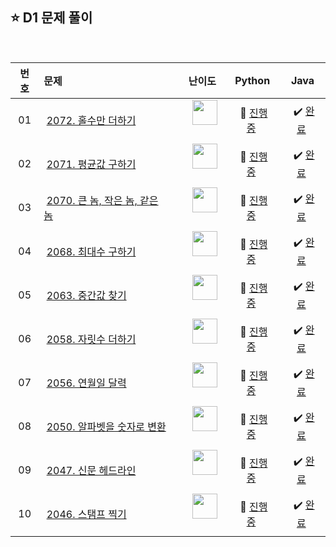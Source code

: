 ## ⭐️ D1 문제 풀이

<br>

| **번호** | **문제** | **난이도** | **Python** | **Java** |
|:--------:|:--------|:----------:|:----------:|:--------:|
| 01 | &nbsp;[2072. 홀수만 더하기](https://swexpertacademy.com/main/code/problem/problemDetail.do?contestProbId=AV5QSEhaA5sDFAUq)&nbsp;&nbsp; | &nbsp;&nbsp;<img src="https://github.com/user-attachments/assets/71db43ac-905d-4c32-bd08-d279a65125bc" width="40"/>&nbsp;&nbsp; | &nbsp;💬 [진행 중]()&nbsp; | &nbsp;✔️ [완료](https://github.com/yuuforest/Algorithm/blob/main/05%20SWEA/D1/Java/src/Prob2072.java)&nbsp; |
| 02 | &nbsp;[2071. 평균값 구하기](https://swexpertacademy.com/main/code/problem/problemDetail.do?contestProbId=AV5QRnJqA5cDFAUq)&nbsp;&nbsp; | &nbsp;&nbsp;<img src="https://github.com/user-attachments/assets/71db43ac-905d-4c32-bd08-d279a65125bc" width="40"/>&nbsp;&nbsp; | &nbsp;💬 [진행 중]()&nbsp; | &nbsp;✔️ [완료](https://github.com/yuuforest/Algorithm/blob/main/05%20SWEA/D1/Java/src/Prob2071.java)&nbsp; |
| 03 | &nbsp;[2070. 큰 놈, 작은 놈, 같은 놈](https://swexpertacademy.com/main/code/problem/problemDetail.do?contestProbId=AV5QQ6qqA40DFAUq)&nbsp;&nbsp; | &nbsp;&nbsp;<img src="https://github.com/user-attachments/assets/71db43ac-905d-4c32-bd08-d279a65125bc" width="40"/>&nbsp;&nbsp; | &nbsp;💬 [진행 중]()&nbsp; | &nbsp;✔️ [완료](https://github.com/yuuforest/Algorithm/blob/main/05%20SWEA/D1/Java/src/Prob2070.java)&nbsp; |
| 04 | &nbsp;[2068. 최대수 구하기](https://swexpertacademy.com/main/code/problem/problemDetail.do?contestProbId=AV5QQhbqA4QDFAUq)&nbsp;&nbsp; | &nbsp;&nbsp;<img src="https://github.com/user-attachments/assets/71db43ac-905d-4c32-bd08-d279a65125bc" width="40"/>&nbsp;&nbsp; | &nbsp;💬 [진행 중]()&nbsp; | &nbsp;✔️ [완료](https://github.com/yuuforest/Algorithm/blob/main/05%20SWEA/D1/Java/src/Prob2068.java)&nbsp; |
| 05 | &nbsp;[2063. 중간값 찾기](https://swexpertacademy.com/main/code/problem/problemDetail.do?contestProbId=AV5QPsXKA2UDFAUq)&nbsp;&nbsp; | &nbsp;&nbsp;<img src="https://github.com/user-attachments/assets/71db43ac-905d-4c32-bd08-d279a65125bc" width="40"/>&nbsp;&nbsp; | &nbsp;💬 [진행 중]()&nbsp; | &nbsp;✔️ [완료](https://github.com/yuuforest/Algorithm/blob/main/05%20SWEA/D1/Java/src/Prob2063.java)&nbsp; |
| 06 | &nbsp;[2058. 자릿수 더하기](https://swexpertacademy.com/main/code/problem/problemDetail.do?contestProbId=AV5QPRjqA10DFAUq)&nbsp;&nbsp; | &nbsp;&nbsp;<img src="https://github.com/user-attachments/assets/71db43ac-905d-4c32-bd08-d279a65125bc" width="40"/>&nbsp;&nbsp; | &nbsp;💬 [진행 중]()&nbsp; | &nbsp;✔️ [완료](https://github.com/yuuforest/Algorithm/blob/main/05%20SWEA/D1/Java/src/Prob2058.java)&nbsp; |
| 07 | &nbsp;[2056. 연월일 달력](https://swexpertacademy.com/main/code/problem/problemDetail.do?contestProbId=AV5QLkdKAz4DFAUq)&nbsp;&nbsp; | &nbsp;&nbsp;<img src="https://github.com/user-attachments/assets/71db43ac-905d-4c32-bd08-d279a65125bc" width="40"/>&nbsp;&nbsp; | &nbsp;💬 [진행 중]()&nbsp; | &nbsp;✔️ [완료](https://github.com/yuuforest/Algorithm/blob/main/05%20SWEA/D1/Java/src/Prob2056.java)&nbsp; |
| 08 | &nbsp;[2050. 알파벳을 숫자로 변환](https://swexpertacademy.com/main/code/problem/problemDetail.do?contestProbId=AV5QLGxKAzQDFAUq)&nbsp;&nbsp; | &nbsp;&nbsp;<img src="https://github.com/user-attachments/assets/71db43ac-905d-4c32-bd08-d279a65125bc" width="40"/>&nbsp;&nbsp; | &nbsp;💬 [진행 중]()&nbsp; | &nbsp;✔️ [완료](https://github.com/yuuforest/Algorithm/blob/main/05%20SWEA/D1/Java/src/Prob2050.java)&nbsp; |
| 09 | &nbsp;[2047. 신문 헤드라인](https://swexpertacademy.com/main/code/problem/problemDetail.do?contestProbId=AV5QKsLaAy0DFAUq)&nbsp;&nbsp; | &nbsp;&nbsp;<img src="https://github.com/user-attachments/assets/71db43ac-905d-4c32-bd08-d279a65125bc" width="40"/>&nbsp;&nbsp; | &nbsp;💬 [진행 중]()&nbsp; | &nbsp;✔️ [완료](https://github.com/yuuforest/Algorithm/blob/main/05%20SWEA/D1/Java/src/Prob2047.java)&nbsp; |
| 10 | &nbsp;[2046. 스탬프 찍기](https://swexpertacademy.com/main/code/problem/problemDetail.do?contestProbId=AV5QKdT6AyYDFAUq)&nbsp;&nbsp; | &nbsp;&nbsp;<img src="https://github.com/user-attachments/assets/71db43ac-905d-4c32-bd08-d279a65125bc" width="40"/>&nbsp;&nbsp; | &nbsp;💬 [진행 중]()&nbsp; | &nbsp;✔️ [완료](https://github.com/yuuforest/Algorithm/blob/main/05%20SWEA/D1/Java/src/Prob2046.java)&nbsp; |


